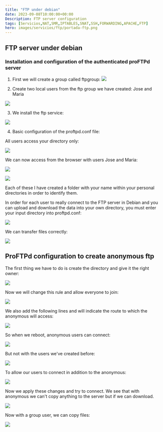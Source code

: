 ```yaml
---
title: "FTP under debian"
date: 2023-09-08T10:00:00+00:00
Description: FTP server configuration
tags: [Servicios,NAT,SMR,IPTABLES,SNAT,SSH,FORWARDING,APACHE,FTP]
hero: images/servicios/ftp/portada-ftp.png
---
```


## FTP server under debian

### Installation and configuration of the authenticated proFTPd server
1. First we will create a group called ftpgroup:
![](/servicios/ftp/img/Aspose.Words.5fca9cc1-3c81-4853-a5ed-a70b0122341b.160.png)

2. Create two local users from the ftp group we have created: Jose and Maria

![](/servicios/ftp/img/Aspose.Words.5fca9cc1-3c81-4853-a5ed-a70b0122341b.161.png)

3. We install the ftp service:

![](/servicios/ftp/img/Aspose.Words.5fca9cc1-3c81-4853-a5ed-a70b0122341b.162.png)

4. Basic configuration of the proftpd.conf file:

All users access your directory only:

![](/servicios/ftp/img/Aspose.Words.5fca9cc1-3c81-4853-a5ed-a70b0122341b.163.png)

We can now access from the browser with users Jose and Maria:

![](/servicios/ftp/img/Aspose.Words.5fca9cc1-3c81-4853-a5ed-a70b0122341b.164.png)

![](/servicios/ftp/img/Aspose.Words.5fca9cc1-3c81-4853-a5ed-a70b0122341b.165.png)

Each of these I have created a folder with your name within your personal directories in order to identify them.

In order for each user to really connect to the FTP server in Debian and you can upload and download the data into your own directory, you must enter your input directory into proftpd.conf:

![](/servicios/ftp/img/Aspose.Words.5fca9cc1-3c81-4853-a5ed-a70b0122341b.166.png)

We can transfer files correctly:

![](/servicios/ftp/img/Aspose.Words.5fca9cc1-3c81-4853-a5ed-a70b0122341b.167.png)

## ProFTPd configuration to create anonymous ftp

The first thing we have to do is create the directory and give it the right owner:

![](/servicios/ftp/img/Aspose.Words.5fca9cc1-3c81-4853-a5ed-a70b0122341b.168.png)

Now we will change this rule and allow everyone to join:

![](/servicios/ftp/img/Aspose.Words.5fca9cc1-3c81-4853-a5ed-a70b0122341b.169.png)

We also add the following lines and will indicate the route to which the anonymous will access:

![](/servicios/ftp/img/Aspose.Words.5fca9cc1-3c81-4853-a5ed-a70b0122341b.170.png)

So when we reboot, anonymous users can connect:

![](/servicios/ftp/img/Aspose.Words.5fca9cc1-3c81-4853-a5ed-a70b0122341b.171.png)

But not with the users we've created before:

![](/servicios/ftp/img/Aspose.Words.5fca9cc1-3c81-4853-a5ed-a70b0122341b.172.png)

To allow our users to connect in addition to the anonymous:

![](/servicios/ftp/img/Aspose.Words.5fca9cc1-3c81-4853-a5ed-a70b0122341b.173.png)

Now we apply these changes and try to connect. We see that with anonymous we can't copy anything to the server but if we can download.

![](/servicios/ftp/img/Aspose.Words.5fca9cc1-3c81-4853-a5ed-a70b0122341b.174.png)

Now with a group user, we can copy files:

![](/servicios/ftp/img/Aspose.Words.5fca9cc1-3c81-4853-a5ed-a70b0122341b.175.png)